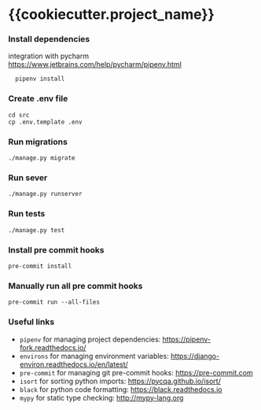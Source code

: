 # {{cookiecutter.project_name}}

### Install dependencies
integration with pycharm https://www.jetbrains.com/help/pycharm/pipenv.html
```
  pipenv install
```

### Create .env file
```
cd src
cp .env.template .env
```

### Run migrations
```
./manage.py migrate
```

### Run sever
```
./manage.py runserver
```

### Run tests
```
./manage.py test
```

### Install pre commit hooks
```
pre-commit install
```

### Manually run all pre commit hooks
```
pre-commit run --all-files
```

### Useful links
- `pipenv` for managing project dependencies: https://pipenv-fork.readthedocs.io/
- `environs` for managing environment variables: https://django-environ.readthedocs.io/en/latest/
- `pre-commit` for managing git pre-commit hooks: https://pre-commit.com
- `isort` for sorting python imports: https://pycqa.github.io/isort/
- `black` for python code formatting: https://black.readthedocs.io
- `mypy` for static type checking: http://mypy-lang.org